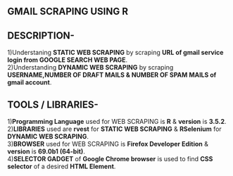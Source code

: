 ## GMAIL SCRAPING USING R

## DESCRIPTION-  
1)Understaning **STATIC WEB SCRAPING** by scraping **URL of gmail service login from GOOGLE SEARCH WEB PAGE**.  
2)Understanding **DYNAMIC WEB SCRAPING** by scraping **USERNAME,NUMBER OF DRAFT MAILS & NUMBER OF SPAM MAILS of gmail account**.

## TOOLS / LIBRARIES- 
1)**Programming Language** used for WEB SCRAPING is **R** & **version** is **3.5.2**.      
2)**LIBRARIES** used are **rvest** for **STATIC WEB SCRAPING** & **RSelenium** for **DYNAMIC WEB SCRAPING**.  
3)**BROWSER** used for WEB SCRAPING is **Firefox Developer Edition** & **version** is **69.0b1 (64-bit)**.   
4)**SELECTOR GADGET** of **Google Chrome browser** is used to find **CSS selector** of a desired **HTML Element**.  



 
